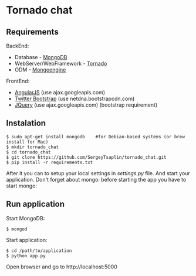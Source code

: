 # Tornado chat

## Requirements

BackEnd:
* Database - [MongoDB](http://www.mongodb.org/)
* WebServer/WebFramework - [Tornado](http://www.tornadoweb.org/)
* ODM - [Mongoengine](http://mongoengine.org/)

FrontEnd:
* [AngularJS](http://angularjs.org/) (use ajax.googleapis.com)
* [Twitter Bootstrap](http://getbootstrap.com/) (use netdna.bootstrapcdn.com)
* [JQuery](http://jquery.com/) (use ajax.googleapis.com) (bootstrap requirement)

## Instalation

    $ sudo apt-get install mongodb    #for Debian-based systems (or brew install for Mac)
    $ mkdir tornado_chat
    $ cd tornado_chat
    $ git clone https://github.com/SergeyTsaplin/tornado_chat.git
    $ pip install -r requirements.txt

After it you can to setup your local settings in *settings.py* file. And start
your application. Don't forget about mongo: before starting the app you have to
start mongo:


## Run application

Start MongoDB:

    $ mongod

Start application:

    $ cd /path/to/application
    $ python app.py

Open browser and go to http://localhost:5000
